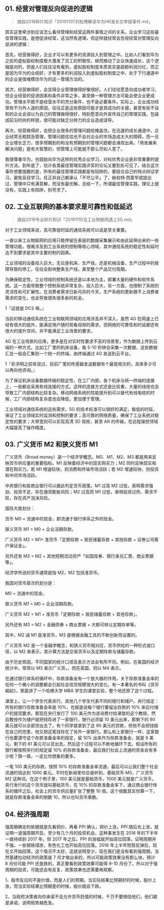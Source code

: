 ## 01. 经营对管理反向促进的逻辑
> 摘自2019碎片知识「20191107刘松博解读华为HR发长文举报事件.md」

其实这里牵涉到应该怎么看待管理和经营这两件事情之间的关系。企业学习这些最佳管理实践，是想促进经营，这当然有道理，但这样就经常会忽视经营对管理反向促进的逻辑：

首先，经营做得好，企业才可以有更多的资源投入到管理之中。比如人们看到华为之前的虚拟股权制度极大激发了员工的积极性，继而推动了企业快速成长，这个逻辑是对的，但是人们往往没有看到，虚拟股权制度本质其实是超额利润分红，而正是因为华为的业绩好，才有更多的利润投入到虚拟股权制度之中，处于下行通道中的企业是很难模仿华为的这一管理方法的。

其次，经营做得好，会显得企业管理做得好像很好。人们往往愿意向成功者学习，但企业经营的促进因素和条件非常之多，甚至换一种管理方法可能会使企业更成功。管理水平既不是经营水平的充分条件，也不是必要条件。实际上，企业成功经常有不为外人道的原因，往往正是这些原因可能才是其成功的关键。甚至有些不自知的企业会误以为自己的管理做得很好，特别愿意向外宣传自己的管理实践，包装成前沿时尚的样貌，很可能对缺乏分辨力的企业造成误导。

再次，经营做得好，会把企业很多的管理问题给掩盖住。在迅速的成长通道中，企业经常无暇顾及管理，管理问题往往也不会对企业的市场造成太大的障碍，而一旦企业增长乏力，很多预期到的和没有预期到的管理问题都会涌现出来。「用发展来解决问题」是有大智慧的，但管理上可能就不那么尽如人意了。

我很尊重华为，也鼓励向华为这样的优秀企业学习，对标优秀企业是非常重要的提升方法。到年底了，估计各类最佳管理实践评奖的论坛又要到处可见了。结合这次事件想要提醒的是，所有的最佳管理实践都是有陷阱的，要结合自己的特点辩证学习，避免盲目学习。任正非自己都承认「不尽公平」了，赫伯特·西蒙早就提出过，管理中只有满意解，而没有最优解。总结一下，所谓最佳管理实践，理论上就没有，实践上有陷阱，别苛求了。

## 02. 工业互联网的基本要求是可靠性和低延迟
> 摘自2019专业碎片知识「20191110当工业物联网遇上5G.md」

对于工业领域来说，高可靠低时延的通信系统可以说是至关重要。

一直以来工业物联网的应用只能停留在表层的数据采集展示和由此延伸出来的一些管理功能，很难涉及到工业系统的控制等核心领域，其中通信系统的稳定性和延时达不到要求是其中主要的制约因素。

工业领域的设备投入巨大，无论是机床、生产线，还是机械设备，生产过程中的故障导致的停工，往往会影响整条生产线，甚至整个产品交付周期。

为确保稳定性，工业领域的控制系统还是以本地为主，部署大量的硬件和软件系统。这一方面导致整个控制系统非常复杂，投入巨大，另一方面，也限制了系统的灵活性和可扩展性。在消费者需求日新月异的今天，生产系统的更新跟不上消费者需求的变化，也会导致错失很多新的机会。

1『这就是 DCS 嘛。』

当前的移动通信系统在工业物联网领域的应用涉及并不深入，虽然 4G 在网速上已经有很大的提升，能满足用户随时观看视频的需求，但网络的可靠性和时延都还有很大的提升空间，并不能满足工业场景的要求。

4G 在工业场景的应用，更多是在对实时性要求不高的场景里，作为数据上传到云端的一种方式。比如工厂里的机床设备，每 5-10 秒钟会采集一次数据，这些数据汇总一般会汇集到一个统一的终端，由终端通过 4G 发送到云平台。

1『俞洪明之前有说过，目前厂里的传感器发送数据有个最低频次的，具体多少可以再向他咨询。』

为了保证机床设备数据传输的稳定性，在工厂内部，各个机床与统一终端的连接上，一般都会采用有线连接的方式。这样的连接方式还是比较重，大量的线缆也会导致工厂内部结构比较复杂。移动网络系统的性能提升到可以替代有线电缆的时候，工厂内部结构复杂度也会降低，更加便于管理。

工业领域对通信系统的这些需求，5G 的技术标准可以很好的满足，极低的时延，保证了工业领域实时监测和控制的要求；高可靠的网络质量，确保了工业系统对稳定性的要求；大带宽则可以实现高清 3D 视频，甚至 AR 的传输，在远程操控领域大幅提高了操作精度。

## 03. 广义货币 M2 和狭义货币 M1

广义货币（Broad money）是一个经济学概念。M0、M1、M2、M3 都是用来反映货币供应量的重要指标。M1 反映着经济中的现实购买力；M2 同时反映现实和潜在购买力。若 M1 增速较快，则消费和终端市场活跃；若 M2 增速较快，则投资和中间市场活跃。

中央银行和各商业银行可以据此判定货币政策。M1 过高 M2 过低，表明需求强劲、投资不足，存在通货膨胀风险；M2 过高而 M1 过低，表明投资过热、需求不旺，存在资产泡沫风险。

国际大致划分：

货币 M0 = 流通中的现金，即流通于银行体系之外的现金。

狭义货币 M1 = M0 + 企业活期存款。

广义货币 M2 = M1+ 准货币「定期存款 + 居民储蓄存款 + 其他存款 + 证券公司客户保证金」。

另外还有 M3 = M2 + 其他短期流动资产「如国库券、银行承兑汇票、商业票据等」。

经济学所说的货币通常是指 M2，M2 包括准货币。

我国对货币层次的划分是：

M0 = 流通中的现金。

狭义货币 M1 = M0 + 企业活期存款。

广义货币 M2 = M1 + 准货币「定期存款 + 居民储蓄存款 + 其他存款」。

另外还有 M3 = M2 + 金融债券 + 商业票据 + 大额可转让定期存单等。

其中，M2 减 M1 是准货币，M3 是根据金融工具的不断创新而设置的。

广义货币 M2 是一个金融学概念，和狭义货币相对应，货币供给的一种形式或口径，以 M2 来表示，其计算方法是交易货币以及定期存款与储蓄存款。

由于历史原因，不同国家的统计口径及表示方法会有所不同。例如，在美国的经济统计中，常常以 M3 表示广义货，。而在英国，则以 M4 表示。

在通过银行体系的循环中，存款准备金有一个放大器的作用，关于存款准备金率的任何一个微小的调整都会引起社会信贷规模很大的变化。有一本著名的书叫《货币崛起》，里面讲了一个哈佛大学 MBA 学生的课堂实验，整个地还原了这个过程。

课堂上，让一个学生代表央行，其他几个学生代表不同的银行和储户。央行规定：所有的银行存款准备金率是 10%，也就是说每个银行要留出存款的 10% 来应付储户的提现要求。那现在央行发行了 100 美元作为咨询费付给课堂的这个教授，然后教授作为储户就把钱存进了一家银行，银行必须留 10 美元出来，那剩下的 90 美元就可以全部贷出去了。有个同学就拿到了这 90 美元的贷款，但他不会把钱揣在自己的兜里，他又把这笔钱存在了另外一家银行。那么和上家银行一样，这家银行也要遵守这个存款准备金率的规定，留 10% 出来作为存款准备金，就是 9 美元，剩下的 81 美元可以贷出去。然后这个过程可以不断地循环下去。假设所有的银行都按照央行的规定留 10% 的存款准备金，最后我们社会上流通的资金会有多少呢？猜一猜，一定比你想象的要多。

一笔 100 美元的存款，按照 10% 的存款准备金率流通，最后可以让我们整个社会流通的钱达到 1000 美元。平时在新闻里你总是听到，基础货币 M0，广义货币 M2 这种词。在这个例子里，100 美元就是基础货币，1000 美元就是广义货币，央行发行的这个货币就叫基础货币，在 10% 的存款准备金率下，通过商业银行体系的循环之后，社会上的货币供应量扩张了整整 10 倍。这个倍数其实你算一下，就是存款准备金率的倒数 10，所以也叫货币乘数。

## 04. 经济强周期

强周期确定的依据就是先看铜价，再看 PPI 确认，铜价上涨，PPI 随后也上涨，就证明一波强周期开启，至少有几个月的投资机会。这种事发生在 2016 年的下半年一直持续到 2017 年。但 2017 年之后，PPI 的涨幅就开始高位回落，证明周期并不强，一些钢铁煤炭，有色化工也开始高位回落。2018 年上半年短暂反弹后，现在又开始回落，这个情况不太好，这就说明至少，现在我们是没有看到强周期，当然基建拉动经济的政策是 7 月才做出来的，所以可能政策效果没有那么快，预计 8 月份可能 PPI 还是跌的，真正要看到政策效果可能得 9-10 月份了。所以对于强周期的投资，可能还会有反复，政策效果也还需要再观察。

1、股市反应的不是价值，而是人们的预期。当实际结果比预期好的时候，股价上涨，而当实际结果比预期差的时候，股价就会下跌。

2、当政府决策者向你承诺不会允许货币贬值的时候，千万不要相信他们，他们越是承诺，说明局势越危急。

